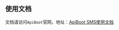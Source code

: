 ## 使用文档
文档请访问`ApiBoot`官网，地址：<a href="http://apiboot.minbox.io/zh-cn/docs/api-boot-sms.html" target="_blank">ApiBoot SMS使用文档</a>
